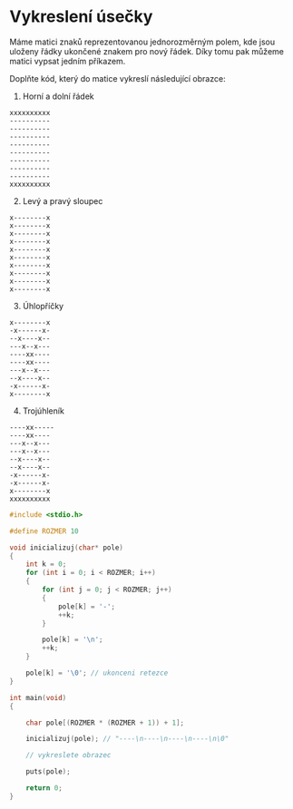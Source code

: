 # Vykreslení úsečky

Máme matici znaků reprezentovanou jednorozměrným polem, kde jsou uloženy řádky ukončené znakem pro nový řádek. Díky tomu pak můžeme matici vypsat jedním příkazem.

Doplňte kód, který do matice vykreslí následující obrazce:

1) Horní a dolní řádek

```
xxxxxxxxxx
----------
----------
----------
----------
----------
----------
----------
----------
xxxxxxxxxx
```

2) Levý a pravý sloupec

```
x--------x
x--------x
x--------x
x--------x
x--------x
x--------x
x--------x
x--------x
x--------x
x--------x
```

3) Úhlopříčky

```
x--------x
-x------x-
--x----x--
---x--x---
----xx----
----xx----
---x--x---
--x----x--
-x------x-
x--------x
```

4) Trojúhleník

```
----xx-----
----xx----
---x--x---
---x--x---
--x----x--
--x----x--
-x------x-
-x------x-
x--------x
xxxxxxxxxx
```

```c
#include <stdio.h>

#define ROZMER 10

void inicializuj(char* pole)
{
    int k = 0;
    for (int i = 0; i < ROZMER; i++)
    {
        for (int j = 0; j < ROZMER; j++)
        {
            pole[k] = '-';
            ++k;
        }

        pole[k] = '\n';
        ++k;
    }

    pole[k] = '\0'; // ukonceni retezce
}

int main(void)
{

    char pole[(ROZMER * (ROZMER + 1)) + 1];

    inicializuj(pole); // "----\n----\n----\n----\n\0"

    // vykreslete obrazec

    puts(pole);

    return 0;
}
```

